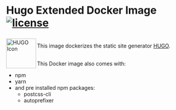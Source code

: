 Hugo Extended Docker Image [![license](https://img.shields.io/badge/license-MIT-green.svg)](https://github.com/movative/platformio-core-docker/blob/main/LICENSE)
========
<a href="https://gohugo.io/">
	<img src="https://repository-images.githubusercontent.com/328802656/72af3380-5e3e-11eb-80ee-a7ea511eddd3" alt="HUGO Icon" align="left" height="80" width="80" vspace="6"/>
</a>

<br>This image dockerizes the static site generator [HUGO](https://gohugo.io/). <br><br>

This Docker image also comes with:
- npm
- yarn
- and pre installed npm packages:
    -  postcss-cli
    -  autoprefixer
